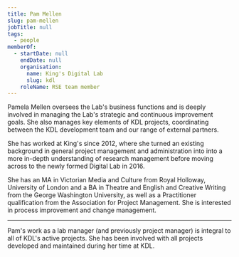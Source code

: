 ```yaml
---
title: Pam Mellen
slug: pam-mellen
jobTitle: null
tags:
  - people
memberOf:
  - startDate: null
    endDate: null
    organisation:
      name: King's Digital Lab
      slug: kdl
    roleName: RSE team member
---
```


Pamela Mellen oversees the Lab's business functions and is deeply involved in managing the Lab's strategic and continuous improvement goals. She also manages key elements of KDL projects, coordinating between the KDL development team and our range of external partners.

She has worked at King's since 2012, where she turned an existing background in general project management and administration into into a more in-depth understanding of research management before moving across to the newly formed Digital Lab in 2016.

She has an MA in Victorian Media and Culture from Royal Holloway, University of London and a BA in Theatre and English and Creative Writing from the George Washington University, as well as a Practitioner qualification from the Association for Project Management. She is interested in process improvement and change management.

---

Pam's work as a lab manager (and previously project manager) is integral to all of KDL's active projects. She has been involved with all projects developed and maintained during her time at KDL.
